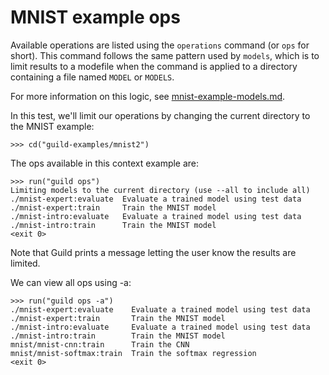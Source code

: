 # MNIST example ops

Available operations are listed using the `operations` command (or
`ops` for short). This command follows the same pattern used by
`models`, which is to limit results to a modefile when the command is
applied to a directory containing a file named `MODEL` or `MODELS`.

For more information on this logic, see
[mnist-example-models.md](mnist-example-models.md).

In this test, we'll limit our operations by changing the current
directory to the MNIST example:

    >>> cd("guild-examples/mnist2")

The ops available in this context example are:

    >>> run("guild ops")
    Limiting models to the current directory (use --all to include all)
    ./mnist-expert:evaluate  Evaluate a trained model using test data
    ./mnist-expert:train     Train the MNIST model
    ./mnist-intro:evaluate   Evaluate a trained model using test data
    ./mnist-intro:train      Train the MNIST model
    <exit 0>

Note that Guild prints a message letting the user know the results are
limited.

We can view all ops using -a:

    >>> run("guild ops -a")
    ./mnist-expert:evaluate    Evaluate a trained model using test data
    ./mnist-expert:train       Train the MNIST model
    ./mnist-intro:evaluate     Evaluate a trained model using test data
    ./mnist-intro:train        Train the MNIST model
    mnist/mnist-cnn:train      Train the CNN
    mnist/mnist-softmax:train  Train the softmax regression
    <exit 0>

